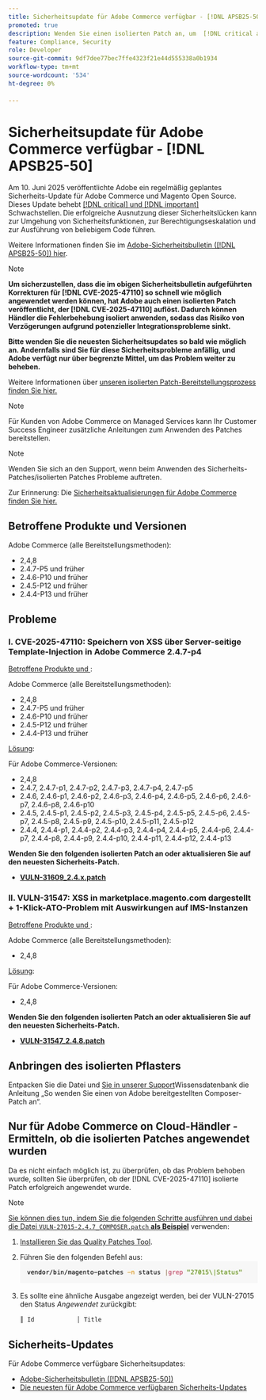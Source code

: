 ```yaml
---
title: Sicherheitsupdate für Adobe Commerce verfügbar - [!DNL APSB25-50]
promoted: true
description: Wenden Sie einen isolierten Patch an, um  [!DNL critical and important vulnerabilities]  für Adobe Commerce 2.4.8, 2.4.7-p5, 2.4.6-p10, 2.4.5-p12, 2.4.4-p13 und frühere Versionen zu beheben.
feature: Compliance, Security
role: Developer
source-git-commit: 9df7dee77bec7ffe4323f21e44d555338a0b1934
workflow-type: tm+mt
source-wordcount: '534'
ht-degree: 0%

---
```


# Sicherheitsupdate für Adobe Commerce verfügbar - [!DNL APSB25-50]

Am 10. Juni 2025 veröffentlichte Adobe ein regelmäßig geplantes Sicherheits-Update für Adobe Commerce und Magento Open Source. Dieses Update behebt [[!DNL critical] und [!DNL important]](https://helpx.adobe.com/de/security/severity-ratings.html) Schwachstellen. Die erfolgreiche Ausnutzung dieser Sicherheitslücken kann zur Umgehung von Sicherheitsfunktionen, zur Berechtigungseskalation und zur Ausführung von beliebigem Code führen.

Weitere Informationen finden Sie im [Adobe-Sicherheitsbulletin ([!DNL APSB25-50]) hier](https://helpx.adobe.com/security/products/magento/apsb25-50.html).

>[!NOTE]
>
>**Um sicherzustellen, dass die im obigen Sicherheitsbulletin aufgeführten Korrekturen für [!DNL CVE-2025-47110] so schnell wie möglich angewendet werden können, hat Adobe auch einen isolierten Patch veröffentlicht, der [!DNL CVE-2025-47110] auflöst. Dadurch können Händler die Fehlerbehebung isoliert anwenden, sodass das Risiko von Verzögerungen aufgrund potenzieller Integrationsprobleme sinkt.**

**Bitte wenden Sie die neuesten Sicherheitsupdates so bald wie möglich an. Andernfalls sind Sie für diese Sicherheitsprobleme anfällig, und Adobe verfügt nur über begrenzte Mittel, um das Problem weiter zu beheben.**

Weitere Informationen über [unseren isolierten Patch-Bereitstellungsprozess finden Sie hier.](https://business.adobe.com/blog/introducing-enhanced-security-patch-deployment-and-communications-in-adobe-commerce)

>[!NOTE]
>
>Für Kunden von Adobe Commerce on Managed Services kann Ihr Customer Success Engineer zusätzliche Anleitungen zum Anwenden des Patches bereitstellen.

>[!NOTE]
>
>Wenden Sie sich an den Support, wenn beim Anwenden des Sicherheits-Patches/isolierten Patches Probleme auftreten.

Zur Erinnerung: Die [ Sicherheitsaktualisierungen für Adobe Commerce finden Sie hier.](https://helpx.adobe.com/de/security/products/magento.html)

## Betroffene Produkte und Versionen

Adobe Commerce (alle Bereitstellungsmethoden):

* 2,4,8
* 2.4.7-P5 und früher
* 2.4.6-P10 und früher
* 2.4.5-P12 und früher
* 2.4.4-P13 und früher

## Probleme

### I. CVE-2025-47110: Speichern von XSS über Server-seitige Template-Injection in Adobe Commerce 2.4.7-p4

<u>Betroffene Produkte und </u>:

Adobe Commerce (alle Bereitstellungsmethoden):

* 2,4,8
* 2.4.7-P5 und früher
* 2.4.6-P10 und früher
* 2.4.5-P12 und früher
* 2.4.4-P13 und früher

<u>Lösung</u>:

Für Adobe Commerce-Versionen:

* 2,4,8
* 2.4.7, 2.4.7-p1, 2.4.7-p2, 2.4.7-p3, 2.4.7-p4, 2.4.7-p5
* 2.4.6, 2.4.6-p1, 2.4.6-p2, 2.4.6-p3, 2.4.6-p4, 2.4.6-p5, 2.4.6-p6, 2.4.6-p7, 2.4.6-p8, 2.4.6-p10
* 2.4.5, 2.4.5-p1, 2.4.5-p2, 2.4.5-p3, 2.4.5-p4, 2.4.5-p5, 2.4.5-p6, 2.4.5-p7, 2.4.5-p8, 2.4.5-p9, 2.4.5-p10, 2.4.5-p11, 2.4.5-p12
* 2.4.4, 2.4.4-p1, 2.4.4-p2, 2.4.4-p3, 2.4.4-p4, 2.4.4-p5, 2.4.4-p6, 2.4.4-p7, 2.4.4-p8, 2.4.4-p9, 2.4.4-p10, 2.4.4-p11, 2.4.4-p12, 2.4.4-p13

**Wenden Sie den folgenden isolierten Patch an oder aktualisieren Sie auf den neuesten Sicherheits-Patch.**

* **[VULN-31609_2.4.x.patch](assets/VULN-31609_2.4.X_patch.zip)**

### II. VULN-31547: XSS in marketplace.magento.com dargestellt + 1-Klick-ATO-Problem mit Auswirkungen auf IMS-Instanzen

<u>Betroffene Produkte und </u>:

Adobe Commerce (alle Bereitstellungsmethoden):

* 2,4,8

<u>Lösung</u>:

Für Adobe Commerce-Versionen:

* 2,4,8

**Wenden Sie den folgenden isolierten Patch an oder aktualisieren Sie auf den neuesten Sicherheits-Patch.**

* **[VULN-31547_2.4.8.patch](assets/VULN-31547_2.4.8_patch.zip)**

## Anbringen des isolierten Pflasters

Entpacken Sie die Datei und [ Sie in unserer Support](https://experienceleague.adobe.com/docs/commerce-knowledge-base/kb/how-to/how-to-apply-a-composer-patch-provided-by-magento.html?lang=de)Wissensdatenbank die Anleitung „So wenden Sie einen von Adobe bereitgestellten Composer-Patch an“.

## Nur für Adobe Commerce on Cloud-Händler - Ermitteln, ob die isolierten Patches angewendet wurden

Da es nicht einfach möglich ist, zu überprüfen, ob das Problem behoben wurde, sollten Sie überprüfen, ob der [!DNL CVE-2025-47110] isolierte Patch erfolgreich angewendet wurde.

>[!NOTE]
>
><u>Sie können dies tun, indem Sie die folgenden Schritte ausführen und dabei die Datei `VULN-27015-2.4.7_COMPOSER.patch` **als Beispiel**</u> verwenden:

1. [Installieren Sie das Quality Patches Tool](https://experienceleague.adobe.com/docs/commerce-operations/tools/quality-patches-tool/usage.html?lang=de).
1. Führen Sie den folgenden Befehl aus:<br>
   ![CVE-2024-34102-tell-if-patch-applied-code](assets/cve-2024-34102-tell-if-patch-applied-code.png)
1. Es sollte eine ähnliche Ausgabe angezeigt werden, bei der VULN-27015 den Status *Angewendet* zurückgibt:

   ```bash
   ║ Id            │ Title                                                        │ Category        │ Origin                 │ Status      │ Details                                          ║ ║ N/A           │ ../m2-hotfixes/VULN-27015-2.4.7_COMPOSER_patch.patch      │ Other           │ Local                  │ Applied     │ Patch type: Custom                                
   ```

<!-- For Step 2:
     ```bash
    vendor/bin/magento-patches -n status |grep "27015\|Status"
     ```
-->

## Sicherheits-Updates

Für Adobe Commerce verfügbare Sicherheitsupdates:

* [Adobe-Sicherheitsbulletin ([!DNL APSB25-50])](https://helpx.adobe.com/security/products/magento/apsb25-50.html)
* [Die neuesten für Adobe Commerce verfügbaren Sicherheits-Updates](https://helpx.adobe.com/de/security/products/magento.html)
